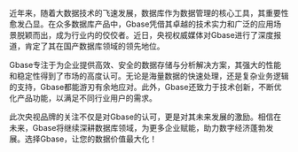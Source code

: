 近年来，随着大数据技术的飞速发展，数据库作为数据管理的核心工具，其重要性愈发凸显。在众多数据库产品中，Gbase凭借其卓越的技术实力和广泛的应用场景脱颖而出，成为行业内的佼佼者。近日，央视权威媒体对Gbase进行了深度报道，肯定了其在国产数据库领域的领先地位。

Gbase专注于为企业提供高效、安全的数据存储与分析解决方案，其强大的性能和稳定性得到了市场的高度认可。无论是海量数据的快速处理，还是复杂业务逻辑的支持，Gbase都能游刃有余地应对。此外，Gbase还致力于技术创新，不断优化产品功能，以满足不同行业用户的需求。

此次央视品牌的关注不仅是对Gbase的认可，更是对其未来发展的激励。相信在未来，Gbase将继续深耕数据库领域，为更多企业赋能，助力数字经济蓬勃发展。选择Gbase，让您的数据价值最大化！
